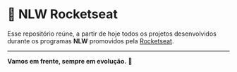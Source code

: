 # 🚀 NLW Rocketseat 

Esse repositório reúne, a partir de hoje todos os projetos desenvolvidos durante os programas **NLW** promovidos pela [Rocketseat](https://www.rocketseat.com.br/). 

---
**Vamos em frente, sempre em evolução.** 🌱
